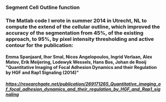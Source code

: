 ### Segment Cell Outline function 

### The Matlab code I wrote in summer 2014 in Utrecht, NL to compute the extend of the cellular outline, which improved the accuracy of the segmentation from 45%, of the existing approach, to 95%, by pixel intensity thresholding and active contour for the publication:

#### Emma Spanjaard, Ihor Smal, Nicos Angelopoulos, Ingrid Verlaan, Alex Matov, Erik Meijering, Lodewyk Wessels, Hans Bos, Johan de Rooij "Quantitative Imaging of Focal Adhesion Dynamics and their Regulation by HGF and Rap1 Signaling (2014)"

##### https://researchgate.net/publication/269171265_Quantitative_imaging_of_focal_adhesion_dynamics_and_their_regulation_by_HGF_and_Rap1_signaling
